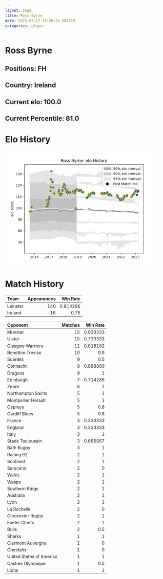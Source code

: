 ```yaml
---  
layout: page  
title: Ross Byrne  
date: 2023-03-17 17:26:24.583319  
categories: player  
---
```

# Ross Byrne

## Positions: FH

## Country: Ireland

## Current elo: 100.0

## Current Percentile: 81.0

# Elo History


![elo history](history_RossByrne.png)
# Match History


| Team     |   Appearances |   Win Rate |
|:---------|--------------:|-----------:|
| Leinster |           140 |   0.814286 |
| Ireland  |            16 |   0.75     |

| Opponent                 |   Matches |   Win Rate |
|:-------------------------|----------:|-----------:|
| Munster                  |        15 |   0.933333 |
| Ulster                   |        15 |   0.733333 |
| Glasgow Warriors         |        11 |   0.818182 |
| Benetton Treviso         |        10 |   0.9      |
| Scarlets                 |         9 |   0.5      |
| Connacht                 |         9 |   0.888889 |
| Dragons                  |         9 |   1        |
| Edinburgh                |         7 |   0.714286 |
| Zebre                    |         6 |   1        |
| Northampton Saints       |         5 |   1        |
| Montpellier Herault      |         5 |   1        |
| Ospreys                  |         5 |   0.8      |
| Cardiff Blues            |         5 |   0.8      |
| France                   |         3 |   0.333333 |
| England                  |         3 |   0.333333 |
| Italy                    |         3 |   1        |
| Stade Toulousain         |         3 |   0.666667 |
| Bath Rugby               |         3 |   1        |
| Racing 92                |         2 |   1        |
| Scotland                 |         2 |   1        |
| Saracens                 |         2 |   0        |
| Wales                    |         2 |   1        |
| Wasps                    |         2 |   1        |
| Southern Kings           |         2 |   1        |
| Australia                |         2 |   1        |
| Lyon                     |         2 |   1        |
| La Rochelle              |         2 |   0        |
| Gloucester Rugby         |         2 |   1        |
| Exeter Chiefs            |         2 |   1        |
| Bulls                    |         2 |   0.5      |
| Sharks                   |         1 |   1        |
| Clermont Auvergne        |         1 |   0        |
| Cheetahs                 |         1 |   0        |
| United States of America |         1 |   1        |
| Castres Olympique        |         1 |   0.5      |
| Lions                    |         1 |   1        |